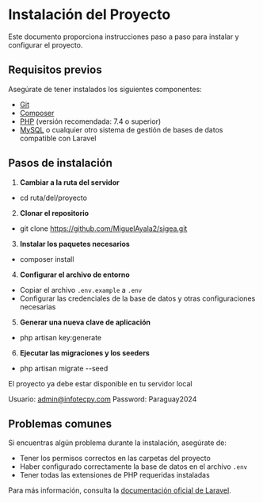 # Instalación del Proyecto

Este documento proporciona instrucciones paso a paso para instalar y configurar el proyecto.

## Requisitos previos

Asegúrate de tener instalados los siguientes componentes:

- [Git](https://git-scm.com/)
- [Composer](https://getcomposer.org/)
- [PHP](https://www.php.net/) (versión recomendada: 7.4 o superior)
- [MySQL](https://www.mysql.com/) o cualquier otro sistema de gestión de bases de datos compatible con Laravel

## Pasos de instalación

1. **Cambiar a la ruta del servidor**
- cd ruta/del/proyecto

2. **Clonar el repositorio**
- git clone https://github.com/MiguelAyala2/sigea.git

3. **Instalar los paquetes necesarios**
- composer install

4. **Configurar el archivo de entorno**
- Copiar el archivo `.env.example` a `.env`
- Configurar las credenciales de la base de datos y otras configuraciones necesarias

5. **Generar una nueva clave de aplicación**
- php artisan key:generate

6. **Ejecutar las migraciones y los seeders**
- php artisan migrate --seed

El proyecto ya debe estar disponible en tu servidor local

Usuario: admin@infotecpy.com
Password: Paraguay2024

## Problemas comunes

Si encuentras algún problema durante la instalación, asegúrate de:

- Tener los permisos correctos en las carpetas del proyecto
- Haber configurado correctamente la base de datos en el archivo `.env`
- Tener todas las extensiones de PHP requeridas instaladas

Para más información, consulta la [documentación oficial de Laravel](https://laravel.com/docs).